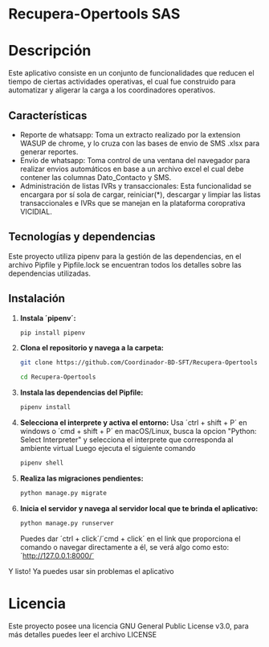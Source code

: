 # Recupera-Opertools SAS

# Descripción
Este aplicativo consiste en un conjunto de funcionalidades que reducen el tiempo de ciertas actividades operativas, el cual fue construido
para automatizar y aligerar la carga a los coordinadores operativos.

## Características
- Reporte de whatsapp: Toma un extracto realizado por la extension WASUP de chrome, y lo cruza con las bases de envio de SMS .xlsx para generar reportes.
- Envío de whatsapp: Toma control de una ventana del navegador para realizar envios automáticos  en base a un archivo excel el cual debe contener
    las columnas Dato_Contacto y SMS.
- Administración de listas IVRs y transaccionales: Esta funcionalidad se encargara por sí sola de cargar, reiniciar(*), descargar y
    limpiar las listas transaccionales e IVRs que se manejan en la plataforma coroprativa VICIDIAL.

## Tecnologías y dependencias
Este proyecto utiliza pipenv para la gestión de las dependencias, en el archivo Pipfile y Pipfile.lock se encuentran todos los detalles sobre las
dependencias utilizadas.

## Instalación

1. **Instala ´pipenv´:**
    ```bash
    pip install pipenv

2. **Clona el repositorio y navega a la carpeta:**
    ```bash
    git clone https://github.com/Coordinador-BD-SFT/Recupera-Opertools
    
    cd Recupera-Opertools

3. **Instala las dependencias del Pipfile:**
    ```bash
    pipenv install

4. **Selecciona el interprete y activa el entorno:**
    Usa ´ctrl + shift + P´ en windows o ´cmd + shift + P´ en macOS/Linux, busca la opcion "Python: Select Interpreter" y selecciona el interprete que corresponda al ambiente virtual
    Luego ejecuta el siguiente comando
    ```bash
    pipenv shell

5. **Realiza las migraciones pendientes:**
    ```bash
    python manage.py migrate 

6. **Inicia el servidor y navega al servidor local que te brinda el aplicativo:**
    ```bash
    python manage.py runserver
    ```
    Puedes dar ´ctrl + click´/´cmd + click´ en el link que proporciona el comando o navegar directamente a él, se verá algo como esto:
    ´http://127.0.0.1:8000/´

Y listo! Ya puedes usar sin problemas el aplicativo

# Licencia
Este proyecto posee una licencia GNU General Public License v3.0, para más detalles puedes leer el archivo LICENSE